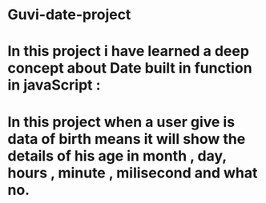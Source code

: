 # Guvi-date-project

# In this project i have learned a deep concept about Date built in function in javaScript :
# In this project when a user give is data of birth means it will show the details of his age in month , day, hours , minute , milisecond and what no.

